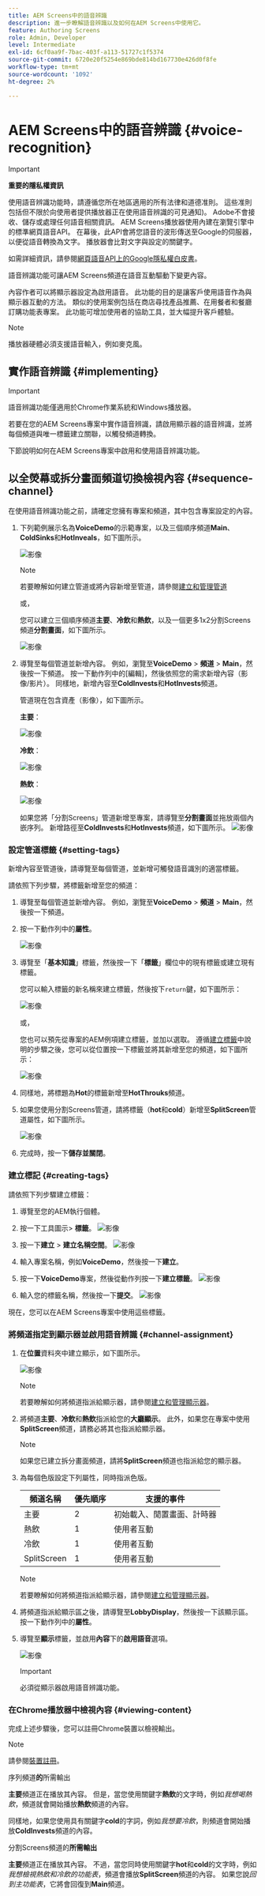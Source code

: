 ```yaml
---
title: AEM Screens中的語音辨識
description: 進一步瞭解語音辨識以及如何在AEM Screens中使用它。
feature: Authoring Screens
role: Admin, Developer
level: Intermediate
exl-id: 6cf0aa9f-7bac-403f-a113-51727c1f5374
source-git-commit: 6720e20f5254e869bde814bd167730e426d0f8fe
workflow-type: tm+mt
source-wordcount: '1092'
ht-degree: 2%

---
```


# AEM Screens中的語音辨識 {#voice-recognition}

>[!IMPORTANT]
>
>**重要的隱私權資訊**
>
>使用語音辨識功能時，請遵循您所在地區適用的所有法律和道德准則。 這些准則包括但不限於向使用者提供播放器正在使用語音辨識的可見通知)。 Adobe不會接收、儲存或處理任何語音相關資訊。 AEM Screens播放器使用內建在瀏覽引擎中的標準網頁語音API。 在幕後，此API會將您語音的波形傳送至Google的伺服器，以便從語音轉換為文字。 播放器會比對文字與設定的關鍵字。
>
>如需詳細資訊，請參閱[網頁語音API上的Google隱私權白皮書](https://www.google.com/chrome/privacy/whitepaper.html#speech)。


語音辨識功能可讓AEM Screens頻道在語音互動驅動下變更內容。

內容作者可以將顯示器設定為啟用語音。 此功能的目的是讓客戶使用語音作為與顯示器互動的方法。 類似的使用案例包括在商店尋找產品推薦、在用餐者和餐廳訂購功能表專案。 此功能可增加使用者的協助工具，並大幅提升客戶體驗。

>[!NOTE]
>播放器硬體必須支援語音輸入，例如麥克風。

## 實作語音辨識 {#implementing}

>[!IMPORTANT]
> 語音辨識功能僅適用於Chrome作業系統和Windows播放器。

若要在您的AEM Screens專案中實作語音辨識，請啟用顯示器的語音辨識，並將每個頻道與唯一標籤建立關聯，以觸發頻道轉換。

下節說明如何在AEM Screens專案中啟用和使用語音辨識功能。

## 以全熒幕或拆分畫面頻道切換檢視內容 {#sequence-channel}

在使用語音辨識功能之前，請確定您擁有專案和頻道，其中包含專案設定的內容。

1. 下列範例展示名為&#x200B;**VoiceDemo**&#x200B;的示範專案，以及三個順序頻道&#x200B;**Main**、**ColdSinks**&#x200B;和&#x200B;**HotInveals**，如下圖所示。

   ![影像](assets/voice-recognition/vr-1.png)

   >[!NOTE]
   >
   >若要瞭解如何建立管道或將內容新增至管道，請參閱[建立和管理管道](/help/user-guide/managing-channels.md)

   或，

   您可以建立三個順序頻道&#x200B;**主要**、**冷飲**&#x200B;和&#x200B;**熱飲**，以及一個更多1x2分割Screens頻道&#x200B;**分割畫面**，如下圖所示。

   ![影像](assets/voice-recognition/vr-emb-1.png)

1. 導覽至每個管道並新增內容。 例如，瀏覽至&#x200B;**VoiceDemo** > **頻道** > **Main**，然後按一下頻道。 按一下動作列中的[編輯&#x200B;**&#x200B;**]，然後依照您的需求新增內容（影像/影片）。 同樣地，新增內容至&#x200B;**ColdInvests**&#x200B;和&#x200B;**HotInvests**&#x200B;頻道。

   管道現在包含資產（影像），如下圖所示。

   **主要**：

   ![影像](assets/voice-recognition/vr-4.png)

   **冷飲**：

   ![影像](assets/voice-recognition/vr-3.png)

   **熱飲**：

   ![影像](assets/voice-recognition/vr-2.png)

   如果您將「分割Screens」管道新增至專案，請導覽至&#x200B;**分割畫面**&#x200B;並拖放兩個內嵌序列。 新增路徑至&#x200B;**ColdInvests**&#x200B;和&#x200B;**HotInvests**&#x200B;頻道，如下圖所示。
   ![影像](assets/voice-recognition/vr-emb-6.png)


### 設定管道標籤 {#setting-tags}

新增內容至管道後，請導覽至每個管道，並新增可觸發語音識別的適當標籤。

請依照下列步驟，將標籤新增至您的頻道：

1. 導覽至每個管道並新增內容。 例如，瀏覽至&#x200B;**VoiceDemo** > **頻道** > **Main**，然後按一下頻道。

1. 按一下動作列中的&#x200B;**屬性**。

   ![影像](assets/voice-recognition/vr-5.png)

1. 導覽至「**基本知識**」標籤，然後按一下「**標籤**」欄位中的現有標籤或建立現有標籤。

   您可以輸入標籤的新名稱來建立標籤，然後按下`return`鍵，如下圖所示：

   ![影像](assets/voice-recognition/vr-6.png)

   或，

   您也可以預先從專案的AEM例項建立標籤，並加以選取。 遵循[建立標籤](#creating-tags)中說明的步驟之後，您可以從位置按一下標籤並將其新增至您的頻道，如下圖所示：

   ![影像](assets/voice-recognition/vr-tag1.png)

1. 同樣地，將標題為&#x200B;**Hot**&#x200B;的標籤新增至&#x200B;**HotThrouks**&#x200B;頻道。

1. 如果您使用分割Screens管道，請將標籤（**hot**&#x200B;和&#x200B;**cold**）新增至&#x200B;**SplitScreen**&#x200B;管道屬性，如下圖所示。

   ![影像](assets/voice-recognition/vr-emb-7.png)

1. 完成時，按一下&#x200B;**儲存並關閉**。


### 建立標記 {#creating-tags}

請依照下列步驟建立標籤：

1. 導覽至您的AEM執行個體。

1. 按一下工具圖示> **標籤**。
   ![影像](assets/voice-recognition/vr-7.png)

1. 按一下&#x200B;**建立** > **建立名稱空間**。
   ![影像](assets/voice-recognition/vr-tag3.png)

1. 輸入專案名稱，例如&#x200B;**VoiceDemo**，然後按一下&#x200B;**建立**。

1. 按一下&#x200B;**VoiceDemo**&#x200B;專案，然後從動作列按一下&#x200B;**建立標籤**。
   ![影像](assets/voice-recognition/vr-tag4.png)

1. 輸入您的標籤名稱，然後按一下&#x200B;**提交**。
   ![影像](assets/voice-recognition/vr-tag5.png)

現在，您可以在AEM Screens專案中使用這些標籤。

### 將頻道指定到顯示器並啟用語音辨識 {#channel-assignment}

1. 在&#x200B;**位置**&#x200B;資料夾中建立顯示，如下圖所示。

   ![影像](assets/voice-recognition/vr-loc.png)

   >[!NOTE]
   >若要瞭解如何將頻道指派給顯示器，請參閱[建立和管理顯示器](/help/user-guide/managing-displays.md)。

1. 將頻道&#x200B;**主要**、**冷飲**&#x200B;和&#x200B;**熱飲**&#x200B;指派給您的&#x200B;**大廳顯示**。 此外，如果您在專案中使用&#x200B;**SplitScreen**&#x200B;頻道，請務必將其也指派給顯示器。

   >[!NOTE]
   >如果您已建立拆分畫面頻道，請將&#x200B;**SplitScreen**&#x200B;頻道也指派給您的顯示器。

1. 為每個色版設定下列屬性，同時指派色版。

   | **頻道名稱** | **優先順序** | **支援的事件** |
   |---|---|---|
   | 主要 | 2 | 初始載入、閒置畫面、計時器 |
   | 熱飲 | 1 | 使用者互動 |
   | 冷飲 | 1 | 使用者互動 |
   | SplitScreen | 1 | 使用者互動 |

   >[!NOTE]
   >
   >若要瞭解如何將頻道指派給顯示器，請參閱[建立和管理顯示器](/help/user-guide/managing-displays.md)。

1. 將頻道指派給顯示區之後，請導覽至&#x200B;**LobbyDisplay**，然後按一下該顯示區。 按一下動作列中的&#x200B;**屬性**。

1. 導覽至&#x200B;**顯示**&#x200B;標籤，並啟用&#x200B;**內容**&#x200B;下的&#x200B;**啟用語音**&#x200B;選項。

   ![影像](assets/voice-recognition/vr-disp.png)

   >[!IMPORTANT]
   >必須從顯示器啟用語音辨識功能。

### 在Chrome播放器中檢視內容 {#viewing-content}

完成上述步驟後，您可以註冊Chrome裝置以檢視輸出。

>[!NOTE]
>請參閱[裝置註冊](device-registration.md)。

序列頻道&#x200B;**的**&#x200B;所需輸出

**主要**&#x200B;頻道正在播放其內容。 但是，當您使用關鍵字&#x200B;**熱飲**&#x200B;的文字時，例如&#x200B;*我想喝熱飲*，頻道就會開始播放&#x200B;**熱飲**&#x200B;頻道的內容。

同樣地，如果您使用具有關鍵字&#x200B;**cold**&#x200B;的字詞，例如&#x200B;*我想要冷飲*，則頻道會開始播放&#x200B;**ColdInvests**&#x200B;頻道的內容。

分割Screens頻道的&#x200B;**所需輸出**

**主要**&#x200B;頻道正在播放其內容。 不過，當您同時使用關鍵字&#x200B;**hot**&#x200B;和&#x200B;**cold**&#x200B;的文字時，例如&#x200B;*我想檢視熱飲和冷飲的功能表*，頻道會播放&#x200B;**SplitScreen**&#x200B;頻道的內容。 如果您說&#x200B;*回到主功能表*，它將會回復到&#x200B;**Main**&#x200B;頻道。
